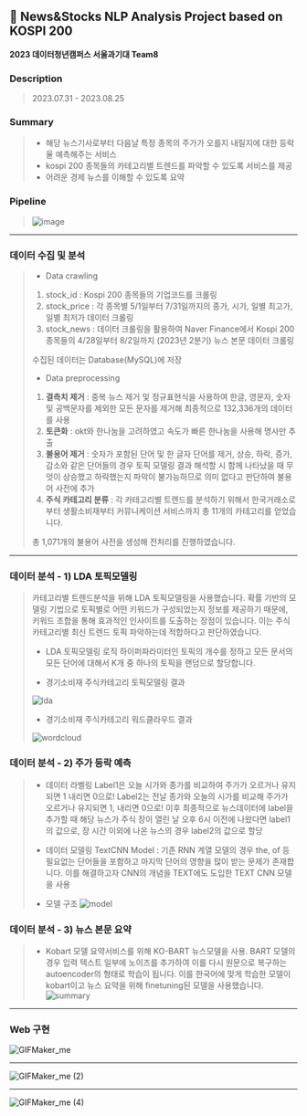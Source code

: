 ## 📰 News&Stocks NLP Analysis Project based on KOSPI 200

**2023 데이터청년캠퍼스 서울과기대 Team8** 
<br>

### Description
> 2023.07.31 - 2023.08.25

### Summary

> * 해당 뉴스기사로부터 다음날 특정 종목의 주가가 오를지 내릴지에 대한 등락율 예측해주는 서비스
> * kospi 200 종목들의 카테고리별 트렌드를 파악할 수 있도록 서비스를 제공
> * 어려운 경제 뉴스를 이해할 수 있도록 요약

### Pipeline

> ![image](https://github.com/phrabit/Kdata_StockNewsAnalysis_Team8/assets/70180003/78501c90-12c8-4c18-b238-8bfc8de162d9)


---
 
 ### 데이터 수집 및 분석
 
> - Data crawling
>
> 1) stock_id : Kospi 200 종목들의 기업코드를 크롤링
> 2) stock_price : 각 종목별 5/1일부터 7/31일까지의 종가, 시가, 일별 최고가, 일별 최저가 데이터 크롤링
> 3) stock_news : 데이터 크롤링을 활용하여 Naver Finance에서 Kospi 200 종목들의 4/28일부터 8/2일까지 (2023년 2분기) 뉴스 본문 데이터 크롤링
> 
> 수집된 데이터는 Database(MySQL)에 저장 
>
>
>
>
> - Data preprocessing 
>
> 1. <strong>결측치 제거</strong> : 중복 뉴스 제거 및  정규표현식을 사용하여 한글, 영문자, 숫자 및 공백문자를 제외한 모든 문자를 제거해 최종적으로 132,336개의 데이터를 사용
> 2. <strong>토큰화</strong> : okt와 한나눔을 고려하였고 속도가 빠른 한나눔을 사용해 명사만 추출
> 3. <strong>불용어 제거</strong> : 숫자가 포함된 단어 및 한 글자 단어를 제거, 상승, 하락, 증가, 감소와 같은 단어들의 경우 토픽 모델링 결과 해석할 시 함께 나타났을 때 무엇이 상승했고 하락했는지 파악이 불가능하므로 의미 없다고 판단하여 불용어 사전에 추가
> 4. <strong>주식 카테고리 분류</strong> : 각 카테고리별 트렌드를 분석하기 위해서 한국거래소로부터 생활소비재부터 커뮤니케이션 서비스까지 총 11개의 카테고리를 얻었습니다.
> 
> 총 1,071개의 불용어 사전을 생성해 전처리를 진행하였습니다.

---

### 데이터 분석 - 1) LDA 토픽모델링 

> 카테고리별 트렌드분석을 위해 LDA 토픽모델링을 사용했습니다. 확률 기반의 모델링 기법으로 토픽별로 어떤 키워드가 구성되었는지 정보를 제공하기 때문에, 키워드 조합을 통해 효과적인 인사이트를 도출하는 장점이 있습니다. 이는 주식 카테고리별 최신 트렌드 토픽 파악하는데 적합하다고 판단하였습니다.
> 
> - LDA 토픽모델링 로직
> 하이퍼파라미터인 토픽의 개수를 정하고 모든 문서의 모든 단어에 대해서 K개 중 하나의 토픽을 랜덤으로 할당합니다.
>
> - 경기소비재 주식카테고리 토픽모델링 결과
>   
> ![lda](https://github.com/phrabit/Kdata_StockNewsAnalysis_Team8/assets/70180003/7133a2e4-d210-4f4d-98d5-e7dd98126759)
>
> 
> - 경기소비재 주식카테고리 워드클라우드 결과
>   
> ![wordcloud](https://github.com/phrabit/Kdata_StockNewsAnalysis_Team8/assets/70180003/36c5c5e8-5bea-40b4-884e-1355cf5d7658)
>



### 데이터 분석 - 2) 주가 등락 예측

> - 데이터 라벨링
> Label1은 오늘 시가와 종가를 비교하여 주가가 오르거나 유지되면 1 내리면 0으로!
> Label2는 전날 종가와 오늘의 시가를 비교해 주가가 오르거나 유지되면 1, 내리면 0으로!
> 이후 최종적으로 뉴스데이터에 label을 추가할 때 해당 뉴스가 주식 장이 열린 날 오후 6시 이전에 나왔다면 label1의 값으로, 장 시간 이외에 나온 뉴스의 경우 label2의 값으로 할당
>
> - 데이터 모델링
> TextCNN Model : 기존 RNN 계열 모델의 경우 the, of 등 필요없는 단어들을 포함하고 마지막 단어의 영향을 많이 받는 문제가 존재합니다. 이를 해결하고자 CNN의 개념을 TEXT에도 도입한 TEXT CNN 모델을 사용
>
> - 모델 구조
> ![model](https://github.com/phrabit/Kdata_StockNewsAnalysis_Team8/assets/70180003/4237348a-0dee-491e-9b50-dd19f7268073)



### 데이터 분석 - 3) 뉴스 본문 요약

> - Kobart 모델
> 요약서비스를 위해 KO-BART 뉴스모델을 사용.
> BART 모델의 경우 입력 텍스트 일부에 노이즈를 추가하여 이를 다시 원문으로 복구하는 autoencoder의 형태로 학습이 됩니다. 이를 한국어에 맞게 학습한 모델이 kobart이고 뉴스 요약을 위해 finetuning된 모델을 사용했습니다.
> ![summary](https://github.com/phrabit/Kdata_StockNewsAnalysis_Team8/assets/70180003/1f46b634-285c-4a38-89eb-7af43772fc46)

---

### Web 구현

![GIFMaker_me](https://github.com/phrabit/Kdata_StockNewsAnalysis/assets/70180003/7d0774d5-c29f-4ae2-aa5d-a90c63350dc6)


---
![GIFMaker_me (2)](https://github.com/phrabit/Kdata_StockNewsAnalysis/assets/70180003/9c19ce43-392b-4100-8126-7df03b1ae7b1)

---
![GIFMaker_me (4)](https://github.com/phrabit/Kdata_StockNewsAnalysis/assets/70180003/91e04478-0444-4dcf-9854-95d97a080567)



